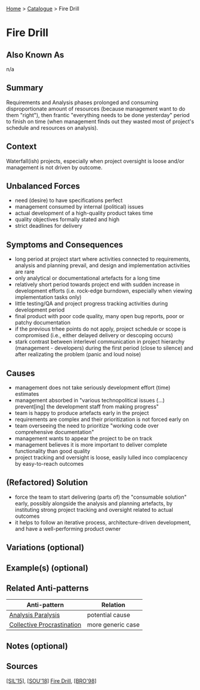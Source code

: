 [Home](../README.md) > [Catalogue](../Antipatterns_catalogue.md) > Fire Drill

# Fire Drill

## Also Known As

n/a

## Summary

Requirements and Analysis phases prolonged and consuming disproportionate amount of resources (because management want to do them "right"), then frantic "everything needs to be done yesterday" period to finish on time (when management finds out they wasted most of project's schedule and resources on analysis).

## Context

Waterfall(ish) projects, especially when project oversight is loose and/or management is not driven by outcome.

## Unbalanced Forces

 - need (desire) to have specifications perfect
 - management consumed by internal (political) issues
 - actual development of a high-quality product takes time
 - quality objectives formally stated and high
 - strict deadlines for delivery

## Symptoms and Consequences

 - long period at project start where activities connected to requirements, analysis and planning prevail, and design and implementation activities are rare
 - only analytical or documentational artefacts for a long time
 - relatively short period towards project end with sudden increase in development efforts (i.e. rock-edge burndown, especially when viewing implementation tasks only)
 - little testing/QA and project progress tracking activities during development period
 - final product with poor code quality, many open bug reports, poor or patchy documentation
 - if the previous trhee points do not apply, project schedule or scope is compromised (i.e., either delayed delivery or descoping occurs)
 - stark contrast between interlevel communication in project hierarchy (management - developers) during the first period (close to silence) and after realizating the problem (panic and loud noise)

## Causes

 - management does not take seriously development effort (time) estimates
 - management absorbed in "various technopolitical issues (...) prevent[ing] the development staff from making progress"
 - team is happy to produce artefacts early in the project
 - requirements are complex and their prioritization is not forced early on
 - team overseeing the need to prioritize "working code over comprehensive documentation" 
 - management wants to appear the project to be on track
 - management believes it is more important to deliver complete functionality than good quality
 - project tracking and oversight is loose, easily lulled inco complacency by easy-to-reach outcomes

## (Refactored) Solution

 - force the team to start delivering (parts of) the "consumable solution" early, possibly alongside the analysis and planning artefacts, by instituting strong project tracking and oversight related to actual outcomes
 - it helps to follow an iterative process, architecture-driven development, and have a well-performing product owner 

## Variations (optional) 

## Example(s) (optional) 

## Related Anti-patterns

|Anti-pattern  | Relation |
|--|--|
| [Analysis Paralysis](Analysis_Paralysis.md) | potential cause |
| [Collective Procrastination](Collective_Procrastination.md) | more generic case |

## Notes (optional)

## Sources
[[SIL'15]](../References.md), [[SOU'18]](../References.md) [Fire Drill](https://sourcemaking.com/antipatterns/fire-drill), [[BRO'98]](../References.md)
